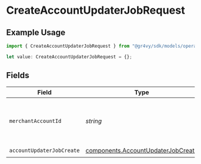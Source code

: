 # CreateAccountUpdaterJobRequest

## Example Usage

```typescript
import { CreateAccountUpdaterJobRequest } from "@gr4vy/sdk/models/operations";

let value: CreateAccountUpdaterJobRequest = {};
```

## Fields

| Field                                                                                    | Type                                                                                     | Required                                                                                 | Description                                                                              |
| ---------------------------------------------------------------------------------------- | ---------------------------------------------------------------------------------------- | ---------------------------------------------------------------------------------------- | ---------------------------------------------------------------------------------------- |
| `merchantAccountId`                                                                      | *string*                                                                                 | :heavy_minus_sign:                                                                       | The ID of the merchant account to use for this request.                                  |
| `accountUpdaterJobCreate`                                                                | [components.AccountUpdaterJobCreate](../../models/components/accountupdaterjobcreate.md) | :heavy_check_mark:                                                                       | N/A                                                                                      |